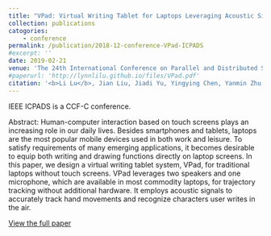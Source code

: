 ```yaml
---
title: "VPad: Virtual Writing Tablet for Laptops Leveraging Acoustic Signals"
collection: publications
catogories: 
    - conference
permalink: /publication/2018-12-conference-VPad-ICPADS
#excerpt: ''
date: 2019-02-21
venue: 'The 24th International Conference on Parallel and Distributed Systems (IEEE ICPADS 2018)'
#paperurl: 'http://lynnlilu.github.io/files/VPad.pdf'
citation: '<b>Li Lu</b>, Jian Liu, Jiadi Yu, Yingying Chen, Yanmin Zhu, Xiangyu Xu, Minglu Li. (2018). &quot; VPad: Virtual Writing Tablet for Laptops Leveraging Acoustic Signals.&quot; <i>IEEE ICPADS 2018</i>. Sentosa, Singapore. pp. 244-251. doi: 10.1109/PADSW.2018.8644615.'
---
```


IEEE ICPADS is a CCF-C conference.

Abstract: Human-computer interaction based on touch screens plays an increasing role in our daily lives. Besides smartphones and tablets, laptops are the most popular mobile devices used in both work and leisure. To satisfy requirements of many emerging applications, it becomes desirable to equip both writing and drawing functions directly on laptop screens. In this paper, we design a virtual writing tablet system, VPad, for traditional laptops without touch screens. VPad leverages two speakers and one microphone, which are available in most commodity laptops, for trajectory tracking without additional hardware. It employs acoustic signals to accurately track hand movements and recognize characters user writes in the air.

[View the full paper](https://ieeexplore.ieee.org/document/8644615)

